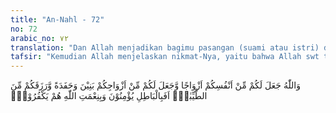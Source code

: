```yaml
---
title: "An-Nahl - 72"
no: 72
arabic_no: ٧٢
translation: "Dan Allah menjadikan bagimu pasangan (suami atau istri) dari jenis kamu sendiri dan menjadikan anak dan cucu bagimu dari pasanganmu, serta memberimu rezeki dari yang baik. Mengapa mereka beriman kepada yang batil dan mengingkari nikmat Allah?"
tafsir: "Kemudian Allah menjelaskan nikmat-Nya, yaitu bahwa Allah swt telah menciptakan pasangan untuk mereka dari jenis mereka sendiri. Pasangan-pasangan itu merupakan mitra dalam kerja sama membina keluarga dan masyarakat. Dengan pasangan itu, manusia dapat memiliki keturunan untuk memelihara dan mengembangkan jenis manusia dalam mengemban tugas sebagai khalifah di muka bumi ini. Selanjutnya Allah menjelaskan bahwa Dialah yang telah memberi mereka rezeki dalam makanan dan minuman yang baik dan berguna. Oleh karena itu, manusia tidak boleh takut akan kesulitan memperoleh rezeki karena anak. Sebaliknya, mereka harus mendidik anak-anak itu agar mampu nantinya setelah dewasa untuk menjalankan tugasnya sebagai khalifah di bumi.\n\nDi akhir ayat, Allah swt mencela orang-orang kafir yang mempercayai berhala-berhala sebagai tuhan, padahal berhala-berhala itu tidak bisa berbuat apa-apa. Sedangkan nikmat Allah mereka ingkari seakan-akan rezeki itu bukan dari Allah."
---
```

وَاللّٰهُ جَعَلَ لَكُمْ مِّنْ اَنْفُسِكُمْ اَزْوَاجًا وَّجَعَلَ لَكُمْ مِّنْ اَزْوَاجِكُمْ بَنِيْنَ وَحَفَدَةً وَّرَزَقَكُمْ مِّنَ الطَّيِّبٰتِۗ اَفَبِالْبَاطِلِ يُؤْمِنُوْنَ وَبِنِعْمَتِ اللّٰهِ هُمْ يَكْفُرُوْنَۙ